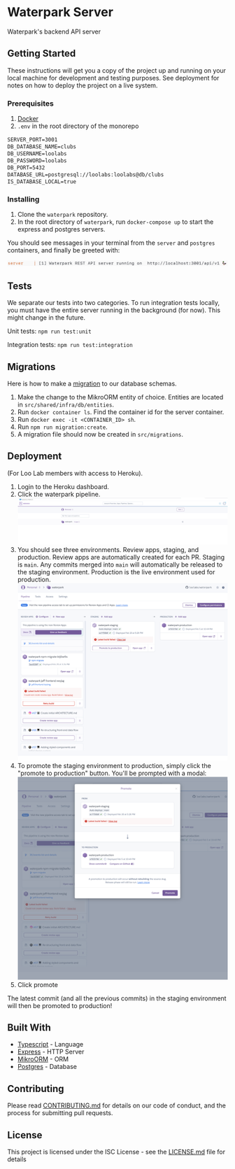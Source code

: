 # Waterpark Server

Waterpark's backend API server

## Getting Started

These instructions will get you a copy of the project up and running on your local machine for development and testing purposes. See deployment for notes on how to deploy the project on a live system.

### Prerequisites

1. [Docker](https://www.docker.com/products/docker-desktop)
1. `.env` in the root directory of the monorepo

```
SERVER_PORT=3001
DB_DATABASE_NAME=clubs
DB_USERNAME=loolabs
DB_PASSWORD=loolabs
DB_PORT=5432
DATABASE_URL=postgresql://loolabs:loolabs@db/clubs
IS_DATABASE_LOCAL=true
```

### Installing

1. Clone the `waterpark` repository.
1. In the root directory of `waterpark`, run `docker-compose up` to start the express and postgres servers.

You should see messages in your terminal from the `server` and `postgres` containers, and finally be greeted with:

![](./assets/server-prompt.png)

## Tests

We separate our tests into two categories. To run integration tests locally, you must have the entire server running in the background (for now). This might change in the future.

Unit tests: `npm run test:unit`

Integration tests: `npm run test:integration`

## Migrations

Here is how to make a [migration](https://en.wikipedia.org/wiki/Schema_migration) to our database schemas.

1. Make the change to the MikroORM entity of choice. Entities are located in `src/shared/infra/db/entities`.
1. Run `docker container ls`. Find the container id for the server container.
1. Run `docker exec -it <CONTAINER_ID> sh`.
1. Run `npm run migration:create`.
1. A migration file should now be created in `src/migrations`.

## Deployment

(For Loo Lab members with access to Heroku).

1. Login to the Heroku dashboard.
1. Click the waterpark pipeline.
   ![](./assets/heroku-1.png)
1. You should see three environments. Review apps, staging, and production. Review apps are automatically created for each PR. Staging is `main`. Any commits merged into `main` will automatically be released to the staging environment. Production is the live environment used for production.
   ![](./assets/heroku-2.png)
1. To promote the staging environment to production, simply click the "promote to production" button. You'll be prompted with a modal:
   ![](./assets/heroku-3.png)
1. Click promote

The latest commit (and all the previous commits) in the staging environment will then be promoted to production!

## Built With

- [Typescript](https://www.typescriptlang.org/) - Language
- [Express](https://expressjs.com/) - HTTP Server
- [MikroORM](https://mikro-orm.io/) - ORM
- [Postgres](https://www.postgresql.org/) - Database

## Contributing

Please read [CONTRIBUTING.md](https://gist.github.com/PurpleBooth/b24679402957c63ec426) for details on our code of conduct, and the process for submitting pull requests.

## License

This project is licensed under the ISC License - see the [LICENSE.md](../LICENSE.md) file for details
